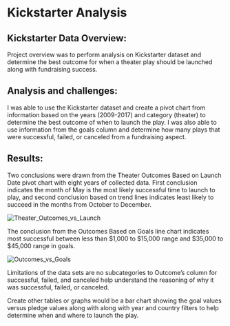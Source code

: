 # Kickstarter Analysis

## Kickstarter Data Overview: 
Project overview was to perform analysis on Kickstarter dataset and 
determine the best outcome for when a theater play should be launched along with fundraising success. 

## Analysis and challenges: 
I was able to use the Kickstarter dataset and create a pivot chart from 
information based on the years (2009-2017) and category (theater) to determine the best outcome of 
when to launch the play. I was also able to use information from the goals column and determine how 
many plays that were successful, failed, or canceled from a fundraising aspect.

## Results: 
Two conclusions were drawn from the Theater Outcomes Based on Launch Date pivot chart 
with eight years of collected data. First conclusion indicates the month of May is the most likely 
successful time to launch to play, and second conclusion based on trend lines indicates least likely 
to succeed in the months from October to December.

![Theater_Outcomes_vs_Launch](https://user-images.githubusercontent.com/92836648/147419245-1cabc6c8-bfe5-4e40-ac3f-c19cdf890573.png)

The conclusion from the Outcomes Based on Goals line chart indicates most successful between less 
than $1,000 to $15,000 range and $35,000 to $45,000 range in goals.

![Outcomes_vs_Goals](https://user-images.githubusercontent.com/92836648/147419243-9f02d3fe-7d92-479a-8998-022cbb051ebc.png)

Limitations of the data sets are no subcategories to Outcome’s column for successful, failed, and 
canceled help understand the reasoning of why it was successful, failed, or canceled.

Create other tables or graphs would be a bar chart showing the goal values versus pledge values along 
with along with year and country filters to help determine when and where to launch the play.

